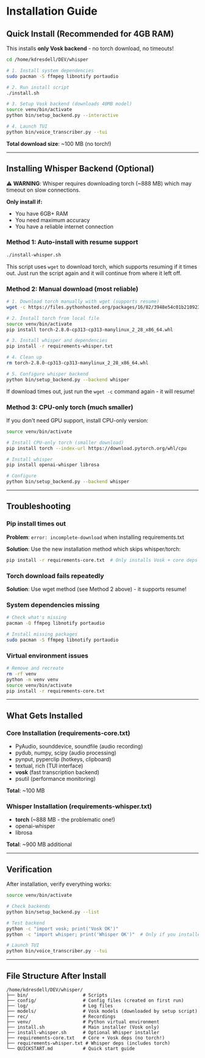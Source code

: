 # Installation Guide

## Quick Install (Recommended for 4GB RAM)

This installs **only Vosk backend** - no torch download, no timeouts!

```bash
cd /home/kdresdell/DEV/whisper

# 1. Install system dependencies
sudo pacman -S ffmpeg libnotify portaudio

# 2. Run install script
./install.sh

# 3. Setup Vosk backend (downloads 40MB model)
source venv/bin/activate
python bin/setup_backend.py --interactive

# 4. Launch TUI
python bin/voice_transcriber.py --tui
```

**Total download size**: ~100 MB (no torch!)

---

## Installing Whisper Backend (Optional)

⚠️ **WARNING**: Whisper requires downloading torch (~888 MB) which may timeout on slow connections.

**Only install if:**
- You have 6GB+ RAM
- You need maximum accuracy
- You have a reliable internet connection

### Method 1: Auto-install with resume support

```bash
./install-whisper.sh
```

This script uses `wget` to download torch, which supports resuming if it times out. Just run the script again and it will continue from where it left off.

### Method 2: Manual download (most reliable)

```bash
# 1. Download torch manually with wget (supports resume)
wget -c https://files.pythonhosted.org/packages/16/82/3948e54c01b2109238357c6f86242e6ecbf0c63a1af46906772902f82057/torch-2.8.0-cp313-cp313-manylinux_2_28_x86_64.whl

# 2. Install torch from local file
source venv/bin/activate
pip install torch-2.8.0-cp313-cp313-manylinux_2_28_x86_64.whl

# 3. Install whisper and dependencies
pip install -r requirements-whisper.txt

# 4. Clean up
rm torch-2.8.0-cp313-cp313-manylinux_2_28_x86_64.whl

# 5. Configure whisper backend
python bin/setup_backend.py --backend whisper
```

If download times out, just run the `wget -c` command again - it will resume!

### Method 3: CPU-only torch (much smaller)

If you don't need GPU support, install CPU-only version:

```bash
source venv/bin/activate

# Install CPU-only torch (smaller download)
pip install torch --index-url https://download.pytorch.org/whl/cpu

# Install whisper
pip install openai-whisper librosa

# Configure
python bin/setup_backend.py --backend whisper
```

---

## Troubleshooting

### Pip install times out

**Problem**: `error: incomplete-download` when installing requirements.txt

**Solution**: Use the new installation method which skips whisper/torch:
```bash
pip install -r requirements-core.txt  # Only installs Vosk + core deps
```

### Torch download fails repeatedly

**Solution**: Use wget method (see Method 2 above) - it supports resume!

### System dependencies missing

```bash
# Check what's missing
pacman -Q ffmpeg libnotify portaudio

# Install missing packages
sudo pacman -S ffmpeg libnotify portaudio
```

### Virtual environment issues

```bash
# Remove and recreate
rm -rf venv
python -m venv venv
source venv/bin/activate
pip install -r requirements-core.txt
```

---

## What Gets Installed

### Core Installation (requirements-core.txt)
- PyAudio, sounddevice, soundfile (audio recording)
- pydub, numpy, scipy (audio processing)
- pynput, pyperclip (hotkeys, clipboard)
- textual, rich (TUI interface)
- **vosk** (fast transcription backend)
- psutil (performance monitoring)

**Total**: ~100 MB

### Whisper Installation (requirements-whisper.txt)
- **torch** (~888 MB - the problematic one!)
- openai-whisper
- librosa

**Total**: ~900 MB additional

---

## Verification

After installation, verify everything works:

```bash
source venv/bin/activate

# Check backends
python bin/setup_backend.py --list

# Test backend
python -c "import vosk; print('Vosk OK')"
python -c "import whisper; print('Whisper OK')"  # Only if you installed it

# Launch TUI
python bin/voice_transcriber.py --tui
```

---

## File Structure After Install

```
/home/kdresdell/DEV/whisper/
├── bin/                    # Scripts
├── config/                 # Config files (created on first run)
├── log/                    # Log files
├── models/                 # Vosk models (downloaded by setup script)
├── rec/                    # Recordings
├── venv/                   # Python virtual environment
├── install.sh              # Main installer (Vosk only)
├── install-whisper.sh      # Optional Whisper installer
├── requirements-core.txt   # Core + Vosk deps (no torch!)
├── requirements-whisper.txt # Whisper deps (includes torch)
└── QUICKSTART.md           # Quick start guide
```
